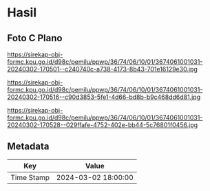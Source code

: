 # Hasil

## Foto C Plano

https://sirekap-obj-formc.kpu.go.id/d98c/pemilu/ppwp/36/74/06/10/01/3674061001031-20240302-170501--c240740c-a738-4173-8b43-701e16129e30.jpg

https://sirekap-obj-formc.kpu.go.id/d98c/pemilu/ppwp/36/74/06/10/01/3674061001031-20240302-170516--c90d3853-5fe1-4d66-bd8b-b9c468dd6d81.jpg

https://sirekap-obj-formc.kpu.go.id/d98c/pemilu/ppwp/36/74/06/10/01/3674061001031-20240302-170528--029ffafe-4752-402e-bb44-5c76801f0456.jpg


## Metadata

| Key        | Value               |
| ---------- | ------------------- |
| Time Stamp | 2024-03-02 18:00:00 |



